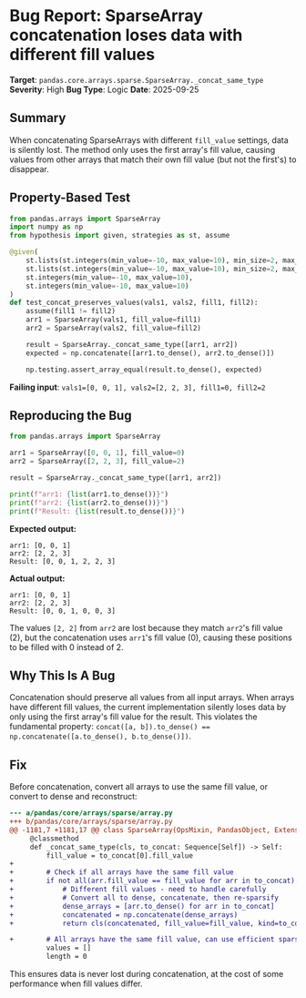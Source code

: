 # Bug Report: SparseArray concatenation loses data with different fill values

**Target**: `pandas.core.arrays.sparse.SparseArray._concat_same_type`
**Severity**: High
**Bug Type**: Logic
**Date**: 2025-09-25

## Summary

When concatenating SparseArrays with different `fill_value` settings, data is silently lost. The method only uses the first array's fill value, causing values from other arrays that match their own fill value (but not the first's) to disappear.

## Property-Based Test

```python
from pandas.arrays import SparseArray
import numpy as np
from hypothesis import given, strategies as st, assume

@given(
    st.lists(st.integers(min_value=-10, max_value=10), min_size=2, max_size=10),
    st.lists(st.integers(min_value=-10, max_value=10), min_size=2, max_size=10),
    st.integers(min_value=-10, max_value=10),
    st.integers(min_value=-10, max_value=10)
)
def test_concat_preserves_values(vals1, vals2, fill1, fill2):
    assume(fill1 != fill2)
    arr1 = SparseArray(vals1, fill_value=fill1)
    arr2 = SparseArray(vals2, fill_value=fill2)

    result = SparseArray._concat_same_type([arr1, arr2])
    expected = np.concatenate([arr1.to_dense(), arr2.to_dense()])

    np.testing.assert_array_equal(result.to_dense(), expected)
```

**Failing input**: `vals1=[0, 0, 1], vals2=[2, 2, 3], fill1=0, fill2=2`

## Reproducing the Bug

```python
from pandas.arrays import SparseArray

arr1 = SparseArray([0, 0, 1], fill_value=0)
arr2 = SparseArray([2, 2, 3], fill_value=2)

result = SparseArray._concat_same_type([arr1, arr2])

print(f"arr1: {list(arr1.to_dense())}")
print(f"arr2: {list(arr2.to_dense())}")
print(f"Result: {list(result.to_dense())}")
```

**Expected output:**
```
arr1: [0, 0, 1]
arr2: [2, 2, 3]
Result: [0, 0, 1, 2, 2, 3]
```

**Actual output:**
```
arr1: [0, 0, 1]
arr2: [2, 2, 3]
Result: [0, 0, 1, 0, 0, 3]
```

The values `[2, 2]` from `arr2` are lost because they match `arr2`'s fill value (2), but the concatenation uses `arr1`'s fill value (0), causing these positions to be filled with 0 instead of 2.

## Why This Is A Bug

Concatenation should preserve all values from all input arrays. When arrays have different fill values, the current implementation silently loses data by only using the first array's fill value for the result. This violates the fundamental property: `concat([a, b]).to_dense() == np.concatenate([a.to_dense(), b.to_dense()])`.

## Fix

Before concatenation, convert all arrays to use the same fill value, or convert to dense and reconstruct:

```diff
--- a/pandas/core/arrays/sparse/array.py
+++ b/pandas/core/arrays/sparse/array.py
@@ -1181,7 +1181,17 @@ class SparseArray(OpsMixin, PandasObject, ExtensionArray):
     @classmethod
     def _concat_same_type(cls, to_concat: Sequence[Self]) -> Self:
         fill_value = to_concat[0].fill_value
+
+        # Check if all arrays have the same fill value
+        if not all(arr.fill_value == fill_value for arr in to_concat):
+            # Different fill values - need to handle carefully
+            # Convert all to dense, concatenate, then re-sparsify
+            dense_arrays = [arr.to_dense() for arr in to_concat]
+            concatenated = np.concatenate(dense_arrays)
+            return cls(concatenated, fill_value=fill_value, kind=to_concat[0].kind)

+        # All arrays have the same fill value, can use efficient sparse concat
         values = []
         length = 0
```

This ensures data is never lost during concatenation, at the cost of some performance when fill values differ.